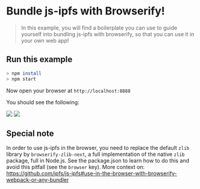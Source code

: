# Bundle js-ipfs with Browserify!

> In this example, you will find a boilerplate you can use to guide yourself into bundling js-ipfs with browserify, so that you can use it in your own web app!

## Run this example

```bash
> npm install
> npm start
```

Now open your browser at `http://localhost:8888`

You should see the following:

![](https://ipfs.io/ipfs/QmNtpcWCEd6LjdPNfBFDaVZdD4jpgT8ZTAwoFJXKhYMJdo/1.png)
![](https://ipfs.io/ipfs/QmNtpcWCEd6LjdPNfBFDaVZdD4jpgT8ZTAwoFJXKhYMJdo/2.png)

## Special note

In order to use js-ipfs in the browser, you need to replace the default `zlib` library by `browserify-zlib-next`, a full implementation of the native `zlib` package, full in Node.js. 
See the package.json to learn how to do this and avoid this pitfall (see the `browser` key). More context on: https://github.com/ipfs/js-ipfs#use-in-the-browser-with-browserify-webpack-or-any-bundler

